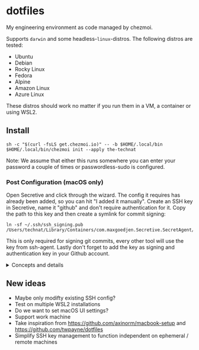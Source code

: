 # dotfiles

My engineering environment as code managed by chezmoi.

Supports `darwin` and some headless-`linux`-distros. The following distros are tested:
- Ubuntu
- Debian
- Rocky Linux
- Fedora
- Alpine
- Amazon Linux 
- Azure Linux

These distros should work no matter if you run them in a VM, a container or using WSL2.

## Install

```console
sh -c "$(curl -fsLS get.chezmoi.io)" -- -b $HOME/.local/bin
$HOME/.local/bin/chezmoi init --apply the-technat
```

Note: We assume that either this runs somewhere you can enter your password a couple of times or passwordless-sudo is configured.

### Post Configuration (macOS only)

Open Secretive and click through the wizard. The config it requires has already been added, so you can hit "I added it manually". Create an SSH key in Secretive, name it "github" and don't require authentication for it. Copy the path to this key and then create a symlink for commit signing:

```console
ln -sf ~/.ssh/ssh_signing.pub /Users/technat/Library/Containers/com.maxgoedjen.Secretive.SecretAgent/Data/PublicKeys/79312d1e83eec6fad1cd7841358a3ce2453e3c9.pub 
```

This is only required for signing git commits, every other tool will use the key from ssh-agent. Lastly don't forget to add the key as signing and authentication key in your Github account.

<details closed>
<summary>Concepts and details</summary>

## OS Support

As the headline suggests we support `darwin` and headless-`linux`. My idea with this was that I'm primarely using `darwin`-based systems where I'd like chezmoi to manage as much as possible so that I don't have to. This should include desktop tooling, helpers tools and even desktop settings. On the other hand I code regularlary on a remote linux system (e.g a VM in the cloud or a devcontainer). For this purpose chezmoi must be really good at porting over the experience I'm familiar with on my Mac to that remote system without taking too much time to do so and being reliable. That's why I exensively test my dotfiles against many popular linux distros to ensure that whatever OS the remote system has it should work out of the box within minutes.

## Tooling

I got two different package managers per OS. One is the default that's preinstalled on every OS and the other is [mise](https://mise.jdx.dev).

The system package manager is good at installing general tooling. It runs before we put our files in place and ensures a common baseline that we are going to need later. Mise on the other hand is very useful for installing development-specific tools where multiple versions of the same binary might be needed. Mise runs after we put our files in place and installs a handful of development tools that are assumed/used by aliases or have a config in our dotfiles. Any other development tools should be installed when needed.

Note: for macOS I count [homebrew](https://brew.sh) as system package manager as there's no one preinstalled.

## Devcontainers

We skip SSH and Git configs when we can detect that dotfiles are installed in a devcontainer. Devcontainers usually bring their own integrated solution how to authenticate against Git that mostly also relies on the SSH config, so we'd have to either be very specific about which directives we manage or ensure they never conflict.

## SSH

On my Mac I'm a fan of [Secretive](https://github.com/maxgoedjen/secretive) to store my SSH keys in the Security Enclace of my mac. Thus I have configured it's integration in my dotfiles and it's assumed that SSH keys are generated in there.

For remote linux systems there's a script that generates a default SSH key (unprotected) that could be used alongside a default SSH config that might be helpful.

</details>

## New ideas
- Maybe only modifty existing SSH config?
- Test on multiple WSL2 installations
- Do we want to set macOS UI settings?
- Support work machine
- Take inspiration from https://github.com/axinorm/macbook-setup and https://github.com/twpayne/dotfiles
- Simplify SSH key management to function independent on ephemeral / remote machines
